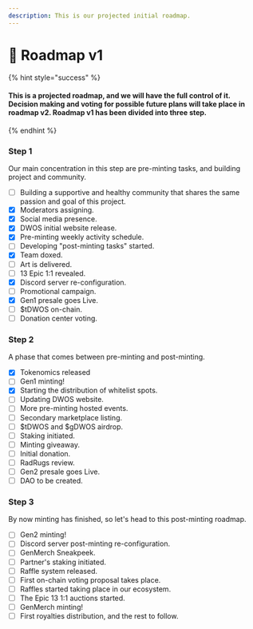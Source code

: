 ```yaml
---
description: This is our projected initial roadmap.
---
```


# 👶 Roadmap v1

{% hint style="success" %}
#### This is a projected roadmap, and we will have the full control of it. Decision making and voting for possible future plans will take place in roadmap v2. Roadmap v1 has been divided into three step.
{% endhint %}

### Step 1

Our main concentration in this step are pre-minting tasks, and building project and community.

* [ ] Building a supportive and healthy community that shares the same passion and goal of this project.
* [x] Moderators assigning.
* [x] Social media presence.
* [x] DWOS initial website release.
* [x] Pre-minting weekly activity schedule.
* [ ] Developing "post-minting tasks" started.
* [x] Team doxed.
* [ ] Art is delivered.
* [ ] 13 Epic 1:1 revealed.
* [x] Discord server re-configuration.
* [ ] Promotional campaign.
* [x] Gen1 presale goes Live.
* [ ] $tDWOS on-chain.
* [ ] Donation center voting.

### Step 2

A phase that comes between pre-minting and post-minting.

* [x] Tokenomics released
* [ ] Gen1 minting!
* [x] Starting the distribution of whitelist spots.
* [ ] Updating DWOS website.
* [ ] More pre-minting hosted events.
* [ ] Secondary marketplace listing.
* [ ] $tDWOS and $gDWOS airdrop.
* [ ] Staking initiated.
* [ ] Minting giveaway.
* [ ] Initial donation.
* [ ] RadRugs review.
* [ ] Gen2 presale goes Live.
* [ ] DAO to be created.

### Step 3

By now minting has finished, so let's head to this post-minting roadmap.

* [ ] Gen2 minting!
* [ ] Discord server post-minting re-configuration.
* [ ] GenMerch Sneakpeek.
* [ ] Partner's staking initiated.
* [ ] Raffle system released.
* [ ] First on-chain voting proposal takes place.
* [ ] Raffles started taking place in our ecosystem.
* [ ] The Epic 13 1:1 auctions started.
* [ ] GenMerch minting!
* [ ] First royalties distribution, and the rest to follow.
